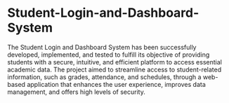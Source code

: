 # Student-Login-and-Dashboard-System
The Student Login and Dashboard System has been successfully developed, implemented, and tested to fulfill its objective of providing students with a secure, intuitive, and efficient platform to access essential academic data. The project aimed to streamline access to student-related information, such as grades, attendance, and schedules, through a web-based application that enhances the user experience, improves data management, and offers high levels of security.
